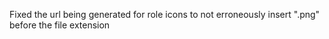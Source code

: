 Fixed the url being generated for role icons to not erroneously insert ".png" before the file extension
